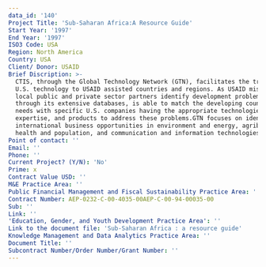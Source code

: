 ```yaml
---
data_id: '140'
Project Title: 'Sub-Saharan Africa:A Resource Guide'
Start Year: '1997'
End Year: '1997'
ISO3 Code: USA
Region: North America
Country: USA
Client/ Donor: USAID
Brief Discription: >-
  CTIS, through the Global Technology Network (GTN), facilitates the transfer of
  U.S. technology to USAID assisted countries and regions. As USAID missions and
  local public and private sector partners identify development problems, GTN,
  through its extensive databases, is able to match the developing country's
  needs with specific U.S. companies having the appropriate technologies,
  expertise, and products to address these problems.GTN focuses on identifying
  international business opportunities in environment and energy, agribusiness,
  health and population, and communication and information technologies.
Point of contact: ''
Email: ''
Phone: ''
Current Project? (Y/N): 'No'
Prime: x
Contract Value USD: ''
M&E Practice Area: ''
Public Financial Management and Fiscal Sustainability Practice Area: ''
Contract Number: AEP-0232-C-00-4035-00AEP-C-00-94-00035-00
Sub: ''
Link: ''
'Education, Gender, and Youth Development Practice Area': ''
Link to the document file: 'Sub-Saharan Africa : a resource guide'
Knowledge Management and Data Analytics Practice Area: ''
Document Title: ''
Subcontract Number/Order Number/Grant Number: ''
---
```

